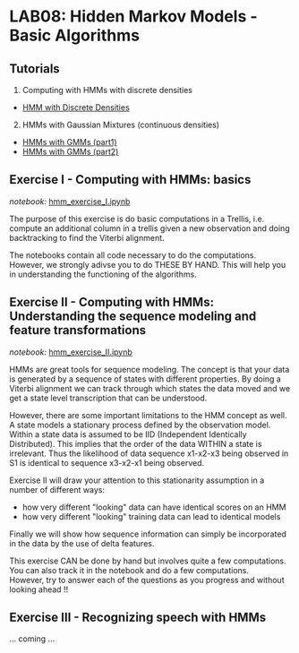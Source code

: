 # LAB08:  Hidden Markov Models - Basic Algorithms



## Tutorials


1. Computing with HMMs with discrete densities
- [HMM with Discrete Densities](https://compi1234.github.io/spchlab/Tutorials/hmm_examples_discrete.html) 
 
   
2. HMMs with Gaussian Mixtures (continuous densities)

- [HMMs with GMMs (part1)](https://compi1234.github.io/spchlab/Tutorials/hmm_examples_gauss1.html) 
- [HMMs with GMMs (part2)](https://compi1234.github.io/spchlab/Tutorials/hmm_examples_gauss2.html) 
   

## Exercise I - Computing with HMMs: basics

*notebook:* [hmm_exercise_I.ipynb](hmm_exercise_I.ipynb)

The purpose of this exercise is do basic computations in a Trellis, 
i.e. compute an additional column in a trellis given a new observation and doing backtracking to find the Viterbi alignment.

The notebooks contain all code necessary to do the computations.
However, we strongly adivse you to do THESE BY HAND.  This will help you in understanding the functioning of the algorithms.


## Exercise II - Computing with HMMs: Understanding the sequence modeling and feature transformations

*notebook:* [hmm_exercise_II.ipynb](hmm_exercise_II.ipynb)

HMMs are great tools for sequence modeling. 
The concept is that your data is generated by a sequence of states with different properties.
By doing a Viterbi alignment we can track through which states the data moved and we get a state level transcription
that can be understood.

However, there are some important limitations to the HMM concept as well.  
A state models a stationary process defined by the observation model.  
Within a state data is assumed to be IID (Independent Identically Distributed).
This implies that the order of the data WITHIN a state is irrelevant.
Thus the likelihood of data sequence x1-x2-x3 being observed in S1 is identical to sequence x3-x2-x1 being observed.  

Exercise II will draw your attention to this stationarity assumption in a number of different ways:
- how very different "looking" data can have identical scores on an HMM
- how very different "looking" training data can lead to identical models

Finally we will show how sequence information can simply be incorporated in the data 
by the use of delta features.

This exercise CAN be done by hand but involves quite a few computations.
You can also track it in the notebook and do a few computations.  
However, try to answer each of the questions as you progress and without looking ahead !!


## Exercise III - Recognizing speech with HMMs

... coming ...